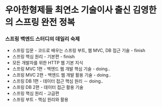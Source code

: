 # 우아한형제들 최연소 기술이사 출신 김영한의 스프링 완전 정복

### 스프링 백엔드 스터디의 데일리 숙제
 
- 스프링 입문 - 코드로 배우는 스프링 부트, 웹 MVC, DB 접근 기술 - finish
- 스프링 핵심 원리 - 기본편 - finish
- 모든 개발자를 위한 HTTP 웹 기본 지식
- 스프링 MVC 1편 - 백엔드 웹 개발 핵심 기술 - doing..
- 스프링 MVC 2편 - 백엔드 웹 개발 활용 기술 - doing..
- 스프링 DB 1편 - 데이터 접근 핵심 원리 － doing..
- 스프링 DB 2편 - 데이터 접근 활용 기술
- 스프링 핵심 원리 - 고급편
- 스프링 부트 - 핵심 원리와 활용

